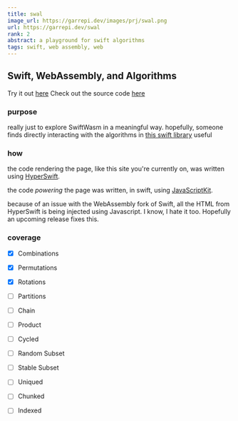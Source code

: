 ```yaml
---
title: swal
image_url: https://garrepi.dev/images/prj/swal.png
url: https://garrepi.dev/swal
rank: 2
abstract: a playground for swift algorithms
tags: swift, web assembly, web
---
```


## Swift, WebAssembly, and Algorithms

Try it out [here](https://garrepi.dev/swal)
Check out the source code [here](https://github.com/johngarrett/swal-wasm/)

### purpose 

really just to explore SwiftWasm in a meaningful way. hopefully, someone finds directly interacting with the algorithms in [this swift library](https://github.com/apple/swift-algorithms) useful

### how

the code rendering the page, like this site you're currently on, was written using [HyperSwift](https://garrepi.dev/projects/hyperswift).

the code _powering_ the page was written, in swift, using [JavaScriptKit](https://github.com/swiftwasm/JavaScriptKit/).

because of an issue with the WebAssembly fork of Swift, all the HTML from HyperSwift is being injected using Javascript. I know, I hate it too. Hopefully an upcoming release fixes this.

### coverage 

- [X] Combinations  
- [X] Permutations  
- [X] Rotations  
- [ ] Partitions  
- [ ] Chain  
- [ ] Product  
- [ ] Cycled  
- [ ] Random Subset  
- [ ] Stable Subset  
- [ ] Uniqued  
- [ ] Chunked  
- [ ] Indexed  

